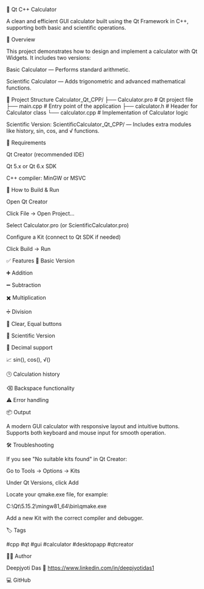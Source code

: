 🧮 Qt C++ Calculator

A clean and efficient GUI calculator built using the Qt Framework in C++, supporting both basic and scientific operations.

📘 Overview

This project demonstrates how to design and implement a calculator with Qt Widgets.
It includes two versions:

Basic Calculator — Performs standard arithmetic.

Scientific Calculator — Adds trigonometric and advanced mathematical functions.

📂 Project Structure
Calculator_Qt_CPP/
├── Calculator.pro         # Qt project file
├── main.cpp               # Entry point of the application
├── calculator.h           # Header for Calculator class
└── calculator.cpp         # Implementation of Calculator logic


Scientific Version:
ScientificCalculator_Qt_CPP/ — Includes extra modules like history, sin, cos, and √ functions.

🔧 Requirements

Qt Creator (recommended IDE)

Qt 5.x or Qt 6.x SDK

C++ compiler: MinGW or MSVC

🚀 How to Build & Run

Open Qt Creator

Click File → Open Project...

Select Calculator.pro (or ScientificCalculator.pro)

Configure a Kit (connect to Qt SDK if needed)

Click Build → Run

✅ Features
🧾 Basic Version

➕ Addition

➖ Subtraction

✖️ Multiplication

➗ Division

🧹 Clear, Equal buttons

🧠 Scientific Version

🔢 Decimal support

📈 sin(), cos(), √()

🕒 Calculation history

⌫ Backspace functionality

⚠️ Error handling

📦 Output

A modern GUI calculator with responsive layout and intuitive buttons.
Supports both keyboard and mouse input for smooth operation.

🛠 Troubleshooting

If you see "No suitable kits found" in Qt Creator:

Go to Tools → Options → Kits

Under Qt Versions, click Add

Locate your qmake.exe file, for example:

C:\Qt\5.15.2\mingw81_64\bin\qmake.exe


Add a new Kit with the correct compiler and debugger.

🏷️ Tags

#cpp #qt #gui #calculator #desktopapp #qtcreator

🧑‍💻 Author

Deepjyoti Das
🔗 https://www.linkedin.com/in/deepjyotidas1

💻 GitHub
